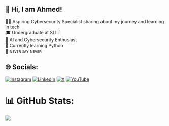 ## 👋 Hi, I am Ahmed!

👨‍💻 Aspiring Cybersecurity Specialist sharing about my journey and learning in tech<br>🎓 Undergraduate at SLIIT<br>🍁 AI and Cybersecurity Enthusiast<br>🌱 Currently learning Python<br>🍂 ɴᴇᴠᴇʀ ꜱᴀʏ ɴᴇᴠᴇʀ


## 🌐 Socials:
[![Instagram](https://img.shields.io/badge/Instagram-%23E4405F.svg?logo=Instagram&logoColor=white)](https://instagram.com/dexahx) [![LinkedIn](https://img.shields.io/badge/LinkedIn-%230077B5.svg?logo=linkedin&logoColor=white)](https://www.linkedin.com/in/ahmed-nazar-13744a340?utm_source=share&utm_campaign=share_via&utm_content=profile&utm_medium=android_app) [![X](https://img.shields.io/badge/X-black.svg?logo=X&logoColor=white)](https://x.com/dexahx) [![YouTube](https://img.shields.io/badge/YouTube-%23FF0000.svg?logo=YouTube&logoColor=white)](https://youtube.com/@dexahx) 
# 📊 GitHub Stats:
![](https://github-readme-stats.vercel.app/api?username=dexahx&theme=dark&hide_border=false&include_all_commits=false&count_private=false)<br/>


